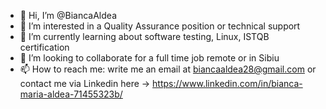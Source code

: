 - 👋 Hi, I’m @BiancaAldea
- 👀 I’m interested in a Quality Assurance position or technical support
- 🌱 I’m currently learning about software testing, Linux, ISTQB certification
- 💞️ I’m looking to collaborate for a full time job remote or in Sibiu 
- 📫 How to reach me: write me an email at biancaaldea28@gmail.com or contact me via Linkedin here -> https://www.linkedin.com/in/bianca-maria-aldea-71455323b/

<!---
BiancaAldea/BiancaAldea is a ✨ special ✨ repository because its `README.md` (this file) appears on your GitHub profile.
You can click the Preview link to take a look at your changes.
--->

